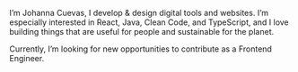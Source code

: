 I’m Johanna Cuevas, I develop & design digital tools and websites. I’m especially interested in React, Java, Clean Code, and TypeScript, and I love building things that are useful for people and sustainable for the planet.

Currently, I’m looking for new opportunities to contribute as a Frontend Engineer.
